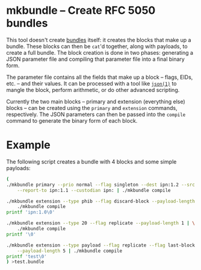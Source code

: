 # mkbundle – Create RFC 5050 bundles

This tool doesn't create [bundles](http://tools.ietf.org/html/rfc5050) itself:
it creates the blocks that make up a bundle. These blocks can then be `cat`'d
together, along with payloads, to create a full bundle. The block creation is
done in two phases: generating a JSON parameter file and compiling that
parameter file into a final binary form.

The parameter file contains all the fields that make up a block – flags, EIDs,
etc. – and their values. It can be processed with a tool like
[`json(1)`](http://trentm.com/json/) to mangle the block, perform arithmetic, or
do other advanced scripting.

Currently the two main blocks – primary and extension (everything else) blocks
– can be created using the `primary` and `extension` commands, respectively.
The JSON parameters can then be passed into the `compile` command to generate
the binary form of each block.

# Example

The following script creates a bundle with 4 blocks and some simple payloads:

```sh
(
./mkbundle primary --prio normal --flag singleton --dest ipn:1.2 --src ipn:1.1 \
    --report-to ipn:1.1 --custodian ipn: | ./mkbundle compile

./mkbundle extension --type phib --flag discard-block --payload-length 8 | \
    ./mkbundle compile
printf 'ipn:1.0\0'

./mkbundle extension --type 20 --flag replicate --payload-length 1 | \
    ./mkbundle compile
printf '\0'

./mkbundle extension --type payload --flag replicate --flag last-block \
    --payload-length 5 | ./mkbundle compile
printf 'test\0'
) >test.bundle
```
